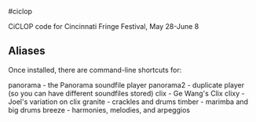 #ciclop

CiCLOP code for Cincinnati Fringe Festival, May 28-June 8

## Aliases

Once installed, there are command-line shortcuts for:

panorama - the Panorama soundfile player
panorama2 - duplicate player (so you can have different soundfiles stored)
clix - Ge Wang's Clix
clixy - Joel's variation on clix
granite - crackles and drums
timber - marimba and big drums
breeze - harmonies, melodies, and arpeggios
